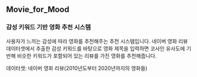 ## Movie_for_Mood 

### 감성 키워드 기반 영화 추천 시스템

사용자가 느끼는 감성에 따라 영화를 추천해주는 추천 시스템입니다. 네이버 영화 리뷰 데이터셋에서 추출한 감성 키워드를 바탕으로 영화 제목을 입력하면 코사인 유사도에 기반해 비슷한 키워드가 포함되어 있는 리뷰를 가진 영화를 추천해줍니다. 

데이터셋: 네이버 영화 리뷰(2010년도부터 2020년까지의 영화들)
